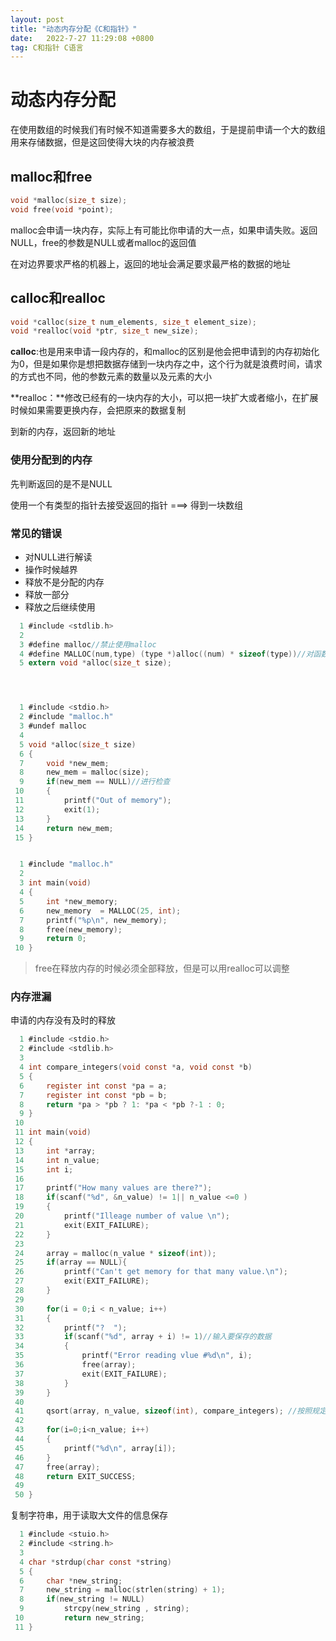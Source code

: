 ```yaml
---
layout: post
title: "动态内存分配《C和指针》"  
date:   2022-7-27 11:29:08 +0800
tag: C和指针 C语言
---
```


# 动态内存分配

在使用数组的时候我们有时候不知道需要多大的数组，于是提前申请一个大的数组用来存储数据，但是这回使得大块的内存被浪费

## malloc和free

```C
void *malloc(size_t size);
void free(void *point);
```

malloc会申请一块内存，实际上有可能比你申请的大一点，如果申请失败。返回NULL，free的参数是NULL或者malloc的返回值

在对边界要求严格的机器上，返回的地址会满足要求最严格的数据的地址

## calloc和realloc

```C
void *calloc(size_t num_elements, size_t element_size);
void *realloc(void *ptr, size_t new_size);
```

**calloc**:也是用来申请一段内存的，和malloc的区别是他会把申请到的内存初始化为0，但是如果你是想把数据存储到一块内存之中，这个行为就是浪费时间，请求的方式也不同，他的参数元素的数量以及元素的大小

**realloc：**修改已经有的一块内存的大小，可以把一块扩大或者缩小，在扩展时候如果需要更换内存，会把原来的数据复制

到新的内存，返回新的地址

### 使用分配到的内存

先判断返回的是不是NULL

使用一个有类型的指针去接受返回的指针 ===> 得到一块数组

### 常见的错误

+ 对NULL进行解读
+ 操作时候越界
+ 释放不是分配的内存
+ 释放一部分
+ 释放之后继续使用

```C
  1 #include <stdlib.h>                                                                   
  2 
  3 #define malloc//禁止使用malloc
  4 #define MALLOC(num,type) (type *)alloc((num) * sizeof(type))//对函数进行重定义
  5 extern void *alloc(size_t size);




  1 #include <stdio.h>                                                                    
  2 #include "malloc.h"
  3 #undef malloc
  4 
  5 void *alloc(size_t size)
  6 {
  7     void *new_mem;
  8     new_mem = malloc(size);
  9     if(new_mem == NULL)//进行检查
 10     {
 11         printf("Out of memory");
 12         exit(1);
 13     }
 14     return new_mem;
 15 }


  1 #include "malloc.h"                                                                   
  2 
  3 int main(void)
  4 {
  5     int *new_memory;
  6     new_memory  = MALLOC(25, int);
  7     printf("%p\n", new_memory);
  8     free(new_memory);
  9     return 0;
 10 }


```

>  free在释放内存的时候必须全部释放，但是可以用realloc可以调整

### 内存泄漏

申请的内存没有及时的释放

```C
  1 #include <stdio.h>                                                                    
  2 #include <stdlib.h>
  3 
  4 int compare_integers(void const *a, void const *b)
  5 {
  6     register int const *pa = a;
  7     register int const *pb = b;
  8     return *pa > *pb ? 1: *pa < *pb ?-1 : 0;
  9 }
 10 
 11 int main(void)
 12 {
 13     int *array;
 14     int n_value;
 15     int i;
 16 
 17     printf("How many values are there?");
 18     if(scanf("%d", &n_value) != 1|| n_value <=0 )
 19     {
 20         printf("Illeage number of value \n");
 21         exit(EXIT_FAILURE);
 22     }
 23 
 24     array = malloc(n_value * sizeof(int));
 25     if(array == NULL){
 26         printf("Can't get memory for that many value.\n");
 27         exit(EXIT_FAILURE);
 28     }
 29 
 30     for(i = 0;i < n_value; i++)
 31     {
 32         printf("?  ");
 33         if(scanf("%d", array + i) != 1)//输入要保存的数据
 34         {
 35             printf("Error reading vlue #%d\n", i);
 36             free(array);
 37             exit(EXIT_FAILURE);
 38         }
 39     }
 40     
 41     qsort(array, n_value, sizeof(int), compare_integers); //按照规定的顺序对数组进行排列
 42 
 43     for(i=0;i<n_value; i++)
 44     {
 45         printf("%d\n", array[i]);
 46     }
 47     free(array);
 48     return EXIT_SUCCESS;
 49 
 50 }

```

复制字符串，用于读取大文件的信息保存

```C
  1 #include <stuio.h>
  2 #include <string.h>
  3 
  4 char *strdup(char const *string)
  5 {
  6     char *new_string;
  7     new_string = malloc(strlen(string) + 1);
  8     if(new_string != NULL)
  9         strcpy(new_string , string);
 10         return new_string;                                                            
 11 }

```



